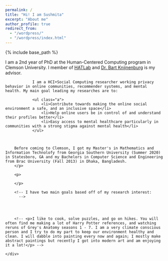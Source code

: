 ```yaml
---
permalink: /
title: "Hi! I am Sushmita"
excerpt: "About me"
author_profile: true
redirect_from: 
  - "/wordpress/"
  - "/wordpress/index.html"
---
```


{% include base_path %}



<div class="container">
    <div class="col-sm-12 col-md-6 col-lg-9 pt-4">
    <!-- ul.a {
    list-style-type: circle;
    } -->
        <p>
               I am a 2nd year of PhD at the <u><a href = "https://www.clemson.edu/cecas/departments/computing/academics/graduates/programsofstudy/phdinhcc.html"></a></u> Human-Centered Computing program in Clemson University. I member of <u><a href = "http://www.hatlab.org/">HATLab</a></u> and <u><a href = "https://www.usabart.nl/portfolio/#home.html"> Dr. Bart Knijnenburg</a></u> is my advisor.
			   
			    I am a HCI+Social Computing researcher working privacy behavior in online communities, recommender systems, and mental health. My main goal leading my researches are to:
				
				<ul class="a">
					<li>Contribute towards making the online social environment a safe, and an inclusive space</li>
					<li>Help online users be in control of and understand their profiles better</li>
					<li>Easy access to mental healthcare particularly in communities with a strong stigma against mental health</li>
				</ul>
				
		         
        
        Before coming to Clemson, I got my Master's in Mathematics and Information Technolofy from Georgia Southern University (Summer 2020) in Statesboro, GA and my Bachelors in Computer Science and Engineering  from Brac University (Fall 2013) in Dhaka, Bangladesh. 
        </p>
		
		<p>
		
		</p>
        
        <!-- I have two main goals based off of my research interest:
          -->
        

        
          
		<!-- <p>I like to cook, solve puzzles, and go on hikes. You will often find me making a lot of Harry Potter references, and watching reruns of Grey's Anatomy seasons 1 - 7. I am a very climate conscious person and I try to do my part to keep our environment healthy and clean. I will dabble into painting every now and again; I mostly make abstract paintings but recently I got into modern art and am enjoying it a lot!</p> -->

    </div>
</div>